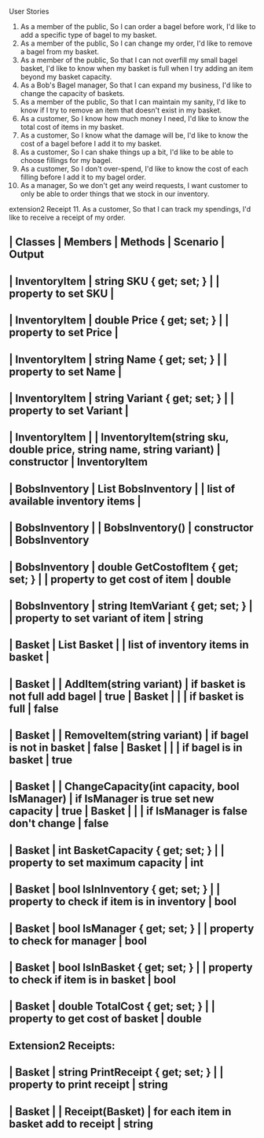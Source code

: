 User Stories
1. As a member of the public, So I can order a bagel before work, I'd like to add a specific type of bagel to my basket.
2. As a member of the public, So I can change my order, I'd like to remove a bagel from my basket.
3. As a member of the public, So that I can not overfill my small bagel basket, I'd like to know when my  basket is full when I try adding an item beyond my basket capacity.
4. As a Bob's Bagel manager, So that I can expand my business, I'd like to change the capacity of baskets.
5. As a member of the public, So that I can maintain my sanity, I'd like to know if I try to remove an item that doesn't exist in my basket.
6. As a customer, So I know how much money I need, I'd like to know the total cost of items in my basket.
7. As a customer, So I know what the damage will be, I'd like to know the cost of a bagel before I add it to my basket.
8. As a customer, So I can shake things up a bit, I'd like to be able to choose fillings for my bagel.
9. As a customer, So I don't over-spend, I'd like to know the cost of each filling before I add it to my bagel order.
10. As a manager, So we don't get any weird requests, I want customer to only be able to order things that we stock in our inventory.

extension2 Receipt
11. As a customer, So that I can track my spendings, I'd like to receive a receipt of my order.


	
| Classes		| Members								| Methods																| Scenario									| Output
---------------------------------------------------------------------------------------------------------------------------------------------------------------------------------------------
| InventoryItem | string SKU { get; set; }				|																		| property to set SKU						|
---------------------------------------------------------------------------------------------------------------------------------------------------------------------------------------------
| InventoryItem | double Price { get; set; }			|																		| property to set Price						|
---------------------------------------------------------------------------------------------------------------------------------------------------------------------------------------------
| InventoryItem | string Name { get; set; }				|																		| property to set Name						|
---------------------------------------------------------------------------------------------------------------------------------------------------------------------------------------------
| InventoryItem | string Variant { get; set; }			|																		| property to set Variant					|
---------------------------------------------------------------------------------------------------------------------------------------------------------------------------------------------
| InventoryItem	|										| InventoryItem(string sku, double price, string name, string variant)	| constructor 								| InventoryItem
---------------------------------------------------------------------------------------------------------------------------------------------------------------------------------------------

| BobsInventory | List<InventoryItem> BobsInventory		| 																		| list of available inventory items			| 
---------------------------------------------------------------------------------------------------------------------------------------------------------------------------------------------
| BobsInventory | 										| BobsInventory()														| constructor								| BobsInventory
---------------------------------------------------------------------------------------------------------------------------------------------------------------------------------------------
| BobsInventory | double GetCostofItem { get; set; }	| 																		| property to get cost of item				| double
---------------------------------------------------------------------------------------------------------------------------------------------------------------------------------------------
| BobsInventory | string ItemVariant { get; set; }		| 																		| property to set variant of item			| string
---------------------------------------------------------------------------------------------------------------------------------------------------------------------------------------------

| Basket		| List<InventoryItem> Basket			| 																		| list of inventory items in basket			| 
---------------------------------------------------------------------------------------------------------------------------------------------------------------------------------------------
| Basket		|										| AddItem(string variant)												| if basket is not full add bagel			| true
| Basket		|										|																		| if basket is full							| false
---------------------------------------------------------------------------------------------------------------------------------------------------------------------------------------------
| Basket		| 										| RemoveItem(string variant)											| if bagel is not in basket					| false
| Basket		|										|																		| if bagel is in basket						| true
---------------------------------------------------------------------------------------------------------------------------------------------------------------------------------------------
| Basket		|										| ChangeCapacity(int capacity, bool IsManager)							| if IsManager is true set new capacity		| true
| Basket		|										|																		| if IsManager is false	don't change		| false
---------------------------------------------------------------------------------------------------------------------------------------------------------------------------------------------
| Basket		| int BasketCapacity { get; set; }		|																		| property to set maximum capacity 			| int
---------------------------------------------------------------------------------------------------------------------------------------------------------------------------------------------
| Basket		| bool IsInInventory { get; set; }		|																		| property to check if item is in inventory	| bool
---------------------------------------------------------------------------------------------------------------------------------------------------------------------------------------------
| Basket		| bool IsManager { get; set; }			| 																		| property to check for manager				| bool
---------------------------------------------------------------------------------------------------------------------------------------------------------------------------------------------
| Basket		| bool IsInBasket { get; set; }			| 																		| property to check if item is in basket	| bool
---------------------------------------------------------------------------------------------------------------------------------------------------------------------------------------------
| Basket		| double TotalCost { get; set; }		| 																		| property to get cost of basket			| double
---------------------------------------------------------------------------------------------------------------------------------------------------------------------------------------------
Extension2 Receipts:
---------------------------------------------------------------------------------------------------------------------------------------------------------------------------------------------
| Basket		| string PrintReceipt { get; set; }		| 																		| property to print receipt					| string
---------------------------------------------------------------------------------------------------------------------------------------------------------------------------------------------
| Basket		|										| Receipt(Basket)														| for each item in basket add to receipt	| string
---------------------------------------------------------------------------------------------------------------------------------------------------------------------------------------------
